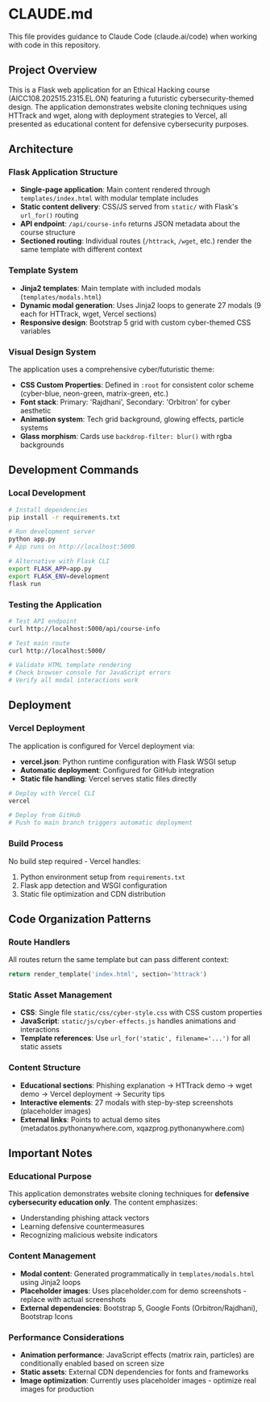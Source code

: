 # CLAUDE.md

This file provides guidance to Claude Code (claude.ai/code) when working with code in this repository.

## Project Overview

This is a Flask web application for an Ethical Hacking course (AICC108.202515.2315.EL.ON) featuring a futuristic cybersecurity-themed design. The application demonstrates website cloning techniques using HTTrack and wget, along with deployment strategies to Vercel, all presented as educational content for defensive cybersecurity purposes.

## Architecture

### Flask Application Structure
- **Single-page application**: Main content rendered through `templates/index.html` with modular template includes
- **Static content delivery**: CSS/JS served from `static/` with Flask's `url_for()` routing
- **API endpoint**: `/api/course-info` returns JSON metadata about the course structure
- **Sectioned routing**: Individual routes (`/httrack`, `/wget`, etc.) render the same template with different context

### Template System
- **Jinja2 templates**: Main template with included modals (`templates/modals.html`)
- **Dynamic modal generation**: Uses Jinja2 loops to generate 27 modals (9 each for HTTrack, wget, Vercel sections)
- **Responsive design**: Bootstrap 5 grid with custom cyber-themed CSS variables

### Visual Design System
The application uses a comprehensive cyber/futuristic theme:
- **CSS Custom Properties**: Defined in `:root` for consistent color scheme (cyber-blue, neon-green, matrix-green, etc.)
- **Font stack**: Primary: 'Rajdhani', Secondary: 'Orbitron' for cyber aesthetic
- **Animation system**: Tech grid background, glowing effects, particle systems
- **Glass morphism**: Cards use `backdrop-filter: blur()` with rgba backgrounds

## Development Commands

### Local Development
```bash
# Install dependencies
pip install -r requirements.txt

# Run development server
python app.py
# App runs on http://localhost:5000

# Alternative with Flask CLI
export FLASK_APP=app.py
export FLASK_ENV=development
flask run
```

### Testing the Application
```bash
# Test API endpoint
curl http://localhost:5000/api/course-info

# Test main route
curl http://localhost:5000/

# Validate HTML template rendering
# Check browser console for JavaScript errors
# Verify all modal interactions work
```

## Deployment

### Vercel Deployment
The application is configured for Vercel deployment via:
- **vercel.json**: Python runtime configuration with Flask WSGI setup
- **Automatic deployment**: Configured for GitHub integration
- **Static file handling**: Vercel serves static files directly

```bash
# Deploy with Vercel CLI
vercel

# Deploy from GitHub
# Push to main branch triggers automatic deployment
```

### Build Process
No build step required - Vercel handles:
1. Python environment setup from `requirements.txt`
2. Flask app detection and WSGI configuration
3. Static file optimization and CDN distribution

## Code Organization Patterns

### Route Handlers
All routes return the same template but can pass different context:
```python
return render_template('index.html', section='httrack')
```

### Static Asset Management
- **CSS**: Single file `static/css/cyber-style.css` with CSS custom properties
- **JavaScript**: `static/js/cyber-effects.js` handles animations and interactions
- **Template references**: Use `url_for('static', filename='...')` for all static assets

### Content Structure
- **Educational sections**: Phishing explanation → HTTrack demo → wget demo → Vercel deployment → Security tips
- **Interactive elements**: 27 modals with step-by-step screenshots (placeholder images)
- **External links**: Points to actual demo sites (metadatos.pythonanywhere.com, xqazprog.pythonanywhere.com)

## Important Notes

### Educational Purpose
This application demonstrates website cloning techniques for **defensive cybersecurity education only**. The content emphasizes:
- Understanding phishing attack vectors
- Learning defensive countermeasures
- Recognizing malicious website indicators

### Content Management
- **Modal content**: Generated programmatically in `templates/modals.html` using Jinja2 loops
- **Placeholder images**: Uses placeholder.com for demo screenshots - replace with actual screenshots
- **External dependencies**: Bootstrap 5, Google Fonts (Orbitron/Rajdhani), Bootstrap Icons

### Performance Considerations
- **Animation performance**: JavaScript effects (matrix rain, particles) are conditionally enabled based on screen size
- **Static assets**: External CDN dependencies for fonts and frameworks
- **Image optimization**: Currently uses placeholder images - optimize real images for production